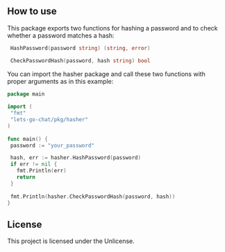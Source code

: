 ## How to use

This package exports two functions for hashing a password and to check whether a password matches a hash:

  ```go
   HashPassword(password string) (string, error)
   ```
  ```go
   CheckPasswordHash(password, hash string) bool
   ```

You can import the hasher package and call these two functions with proper arguments as in this example:
 ```go
 package main
  
import (
  "fmt"
  "lets-go-chat/pkg/hasher"
)
  
func main() {
  password := "your_password"

  hash, err := hasher.HashPassword(password)
  if err != nil {
    fmt.Println(err)
    return
  }
  
  fmt.Println(hasher.CheckPasswordHash(password, hash))
}
   ```

## License
This project is licensed under the Unlicense.